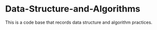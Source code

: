 # Data-Structure-and-Algorithms
This is a code base that records data structure and algorithm practices.
